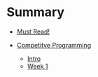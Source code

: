 # Summary

- [Must Read!](./must-read.md)

- [Competitve Programming](./cp/CompetitiveProgramming.md)
    - [Intro](./cp/CompetitiveProgramming.md)
    - [Week 1](./cp/Week1.md)